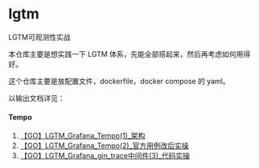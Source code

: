 # lgtm
LGTM可观测性实战

本仓库主要是想实践一下 LGTM 体系，先能全部搭起来，然后再考虑如何用得好。

这个仓库主要是放配置文件，dockerfile，docker compose 的 yaml。

以输出文档详见：

#### Tempo

1. [【GO】LGTM_Grafana_Tempo(1)_架构](https://blog.csdn.net/weixin_40242845/article/details/132549834?spm=1001.2014.3001.5502)
2. [【GO】LGTM_Grafana_Tempo(2)_官方用例改后实操](https://blog.csdn.net/weixin_40242845/article/details/132588678?spm=1001.2014.3001.5502)
3. [【GO】LGTM_Grafana_gin_trace中间件(3)_代码实操](https://blog.csdn.net/weixin_40242845/article/details/133152584?spm=1001.2014.3001.5502)
